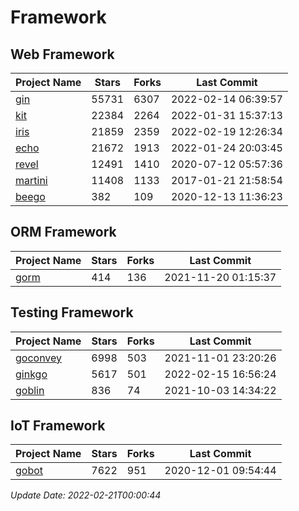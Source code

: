 # Framework

## Web Framework
| Project Name | Stars | Forks | Last Commit |
| ------------ | ----- | ----- | ----------- |
| [gin](https://github.com/gin-gonic/gin) | 55731 | 6307 | 2022-02-14 06:39:57 |
| [kit](https://github.com/go-kit/kit) | 22384 | 2264 | 2022-01-31 15:37:13 |
| [iris](https://github.com/kataras/iris) | 21859 | 2359 | 2022-02-19 12:26:34 |
| [echo](https://github.com/labstack/echo) | 21672 | 1913 | 2022-01-24 20:03:45 |
| [revel](https://github.com/revel/revel) | 12491 | 1410 | 2020-07-12 05:57:36 |
| [martini](https://github.com/go-martini/martini) | 11408 | 1133 | 2017-01-21 21:58:54 |
| [beego](https://github.com/astaxie/beego) | 382 | 109 | 2020-12-13 11:36:23 |

## ORM Framework
| Project Name | Stars | Forks | Last Commit |
| ------------ | ----- | ----- | ----------- |
| [gorm](https://github.com/jinzhu/gorm) | 414 | 136 | 2021-11-20 01:15:37 |

## Testing Framework
| Project Name | Stars | Forks | Last Commit |
| ------------ | ----- | ----- | ----------- |
| [goconvey](https://github.com/smartystreets/goconvey) | 6998 | 503 | 2021-11-01 23:20:26 |
| [ginkgo](https://github.com/onsi/ginkgo) | 5617 | 501 | 2022-02-15 16:56:24 |
| [goblin](https://github.com/franela/goblin) | 836 | 74 | 2021-10-03 14:34:22 |

## IoT Framework
| Project Name | Stars | Forks | Last Commit |
| ------------ | ----- | ----- | ----------- |
| [gobot](https://github.com/hybridgroup/gobot) | 7622 | 951 | 2020-12-01 09:54:44 |

*Update Date: 2022-02-21T00:00:44*